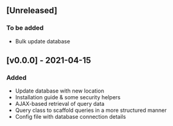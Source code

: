 ## [Unreleased]

### To be added

- Bulk update database

## [v0.0.0] - 2021-04-15

### Added

- Update database with new location
- Installation guide & some security helpers
- AJAX-based retrieval of query data
- Query class to scaffold queries in a more structured manner
- Config file with database connection details